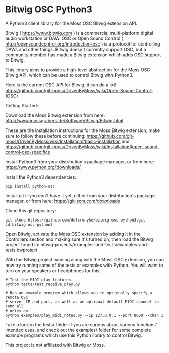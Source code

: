# Bitwig OSC Python3
A Python3 client library for the Moss OSC Bitwig extension API.

Bitwig ( https://www.bitwig.com ) is a commercial multi-platform digital audio workstation or DAW. OSC or Open Sound Control ( http://opensoundcontrol.org/introduction-osc ) is a protocol for controlling DAWs and other things. Bitwig doesn't currently support OSC, but a community member has made a Bitwig extension which adds OSC support to Bitwig.

This library aims to provide a high-level abstraction for the Moss OSC Bitwig API, which can be used to control Bitwig with Python3.

Here is the current OSC API for Bitwig, it can do a lot!:
https://github.com/git-moss/DrivenByMoss/wiki/Open-Sound-Control-(OSC)
  
  
Getting Started:

Download the Moss Bitwig extension from here:
http://www.mossgrabers.de/Software/Bitwig/Bitwig.html

These are the installation instructions for the Moss Bitwig extension, make sure to follow these before continuing:
https://github.com/git-moss/DrivenByMoss/wiki/Installation#basic-installation
and
https://github.com/git-moss/DrivenByMoss/wiki/Installation#open-sound-control-osc-specifics

Install Python3 from your distribution's package manager, or from here:
https://www.python.org/downloads/

Install the Python3 dependencies:
```
pip install python-osc
```

Install git if you don't have it yet, either from your distribution's package manager, or from here:
https://git-scm.com/downloads

Clone this git repository:
```
git clone https://github.com/defcronyke/bitwig-osc-python3.git
cd bitwig-osc-python3
```

Open Bitwig, activate the Moss OSC extension by adding it in the Controllers section and making sure it's turned on, then load the Bitwig project found in:
bitwig-projects/examples-and-tests/examples-and-tests.bwproject

With the Bitwig project running along with the Moss OSC extension, you can now try running some of the tests or examples with Python. You will want to turn on your speakers or headphones for this:

```
# Test the MIDI play features.
python tests/test_receive_play.py

# Run an example program which allows you to optionally specify a remote OSC 
# server IP and port, as well as an optional default MIDI channel to send all 
# notes on.
python examples/play_midi_notes.py --ip 127.0.0.1 --port 8000 --chan 1
```

Take a look in the tests/ folder if you are curious about various functions' intended uses, and check out the examples/ folder for some complete example programs which use this Python library to control Bitwig.

This project is not affiliated with Bitwig or Moss.

